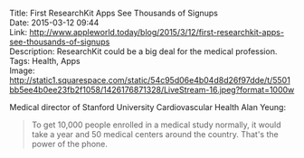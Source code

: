 Title: First ResearchKit Apps See Thousands of Signups  
Date: 2015-03-12 09:44  
Link: http://www.appleworld.today/blog/2015/3/12/first-researchkit-apps-see-thousands-of-signups  
Description: ResearchKit could be a big deal for the medical profession.  
Tags: Health, Apps  
Image: http://static1.squarespace.com/static/54c95d06e4b04d8d26f97dde/t/5501bb5ee4b0ee23fb2f1058/1426176871328/LiveStream-16.jpeg?format=1000w  

Medical director of Stanford University Cardiovascular Health Alan Yeung:

> To get 10,000 people enrolled in a medical study normally, it would take a year  and 50 medical centers around the country. That's the power of the phone.